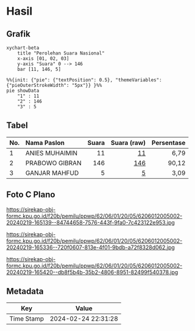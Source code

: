 # Hasil

## Grafik

```mermaid
xychart-beta
    title "Perolehan Suara Nasional"
    x-axis [01, 02, 03]
    y-axis "Suara" 0 --> 146
    bar [11, 146, 5]
```

```mermaid
%%{init: {"pie": {"textPosition": 0.5}, "themeVariables": {"pieOuterStrokeWidth": "5px"}} }%%
pie showData
    "1" : 11
    "2" : 146
    "3" : 5
```

## Tabel

| No. | Nama Paslon    | Suara | Suara (raw) | Persentase |
|:--- |:-------------- | -----:| -----------:| ----------:|
| 1   | ANIES MUHAIMIN | 11    | [11][p-1]   | 6,79       |
| 2   | PRABOWO GIBRAN | 146   | [146][p-2]  | 90,12      |
| 3   | GANJAR MAHFUD  | 5     | [5][p-3]    | 3,09       |


[p-1]: https://github.com/gigit-pemilu/pemilu-2024/blob/main/pilpres/hitung-suara/sub/62-kalimantan-tengah/sub/06-katingan/sub/01-kamipang/sub/2005-karuing/sub/002-tps/sub/paslon-1.txt
[p-2]: https://github.com/gigit-pemilu/pemilu-2024/blob/main/pilpres/hitung-suara/sub/62-kalimantan-tengah/sub/06-katingan/sub/01-kamipang/sub/2005-karuing/sub/002-tps/sub/paslon-2.txt
[p-3]: https://github.com/gigit-pemilu/pemilu-2024/blob/main/pilpres/hitung-suara/sub/62-kalimantan-tengah/sub/06-katingan/sub/01-kamipang/sub/2005-karuing/sub/002-tps/sub/paslon-3.txt

## Foto C Plano

https://sirekap-obj-formc.kpu.go.id/f20b/pemilu/ppwp/62/06/01/20/05/6206012005002-20240219-165139--84744658-7576-443f-9fa0-7c423122e953.jpg

https://sirekap-obj-formc.kpu.go.id/f20b/pemilu/ppwp/62/06/01/20/05/6206012005002-20240219-165336--720f0607-813e-4f01-9bdb-a72f8328d062.jpg

https://sirekap-obj-formc.kpu.go.id/f20b/pemilu/ppwp/62/06/01/20/05/6206012005002-20240219-165420--db8f5b4b-35b2-4806-8951-82499f540378.jpg


## Metadata

| Key        | Value               |
| ---------- | ------------------- |
| Time Stamp | 2024-02-24 22:31:28 |



